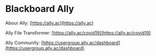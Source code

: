 # Blackboard Ally

Abour Ally: [https://ally.ac](https://ally.ac)

Ally File Transformer: [https://ally.ac/covid19](https://ally.ac/covid19)

Ally Community: [https://usergroup.ally.ac/dashboard](https://usergroup.ally.ac/dashboard)
